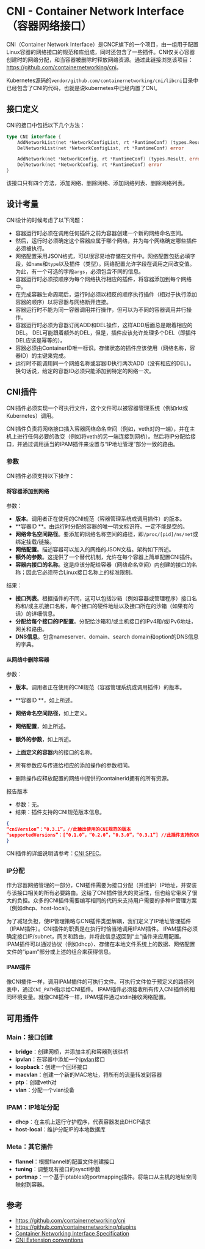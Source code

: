 # CNI - Container Network Interface（容器网络接口）

CNI（Container Network Interface）是CNCF旗下的一个项目，由一组用于配置Linux容器的网络接口的规范和库组成，同时还包含了一些插件。CNI仅关心容器创建时的网络分配，和当容器被删除时释放网络资源。通过此链接浏览该项目：<https://github.com/containernetworking/cni>。

Kubernetes源码的`vendor/github.com/containernetworking/cni/libcni`目录中已经包含了CNI的代码，也就是说kubernetes中已经内置了CNI。

## 接口定义

CNI的接口中包括以下几个方法：

```go
type CNI interface {
	AddNetworkList(net *NetworkConfigList, rt *RuntimeConf) (types.Result, error)
	DelNetworkList(net *NetworkConfigList, rt *RuntimeConf) error

	AddNetwork(net *NetworkConfig, rt *RuntimeConf) (types.Result, error)
	DelNetwork(net *NetworkConfig, rt *RuntimeConf) error
}
```

该接口只有四个方法，添加网络、删除网络、添加网络列表、删除网络列表。

## 设计考量

CNI设计的时候考虑了以下问题：

- 容器运行时必须在调用任何插件之前为容器创建一个新的网络命名空间。
- 然后，运行时必须确定这个容器应属于哪个网络，并为每个网络确定哪些插件必须被执行。
- 网络配置采用JSON格式，可以很容易地存储在文件中。网络配置包括必填字段，如`name`和`type`以及插件（类型）。网络配置允许字段在调用之间改变值。为此，有一个可选的字段`args`，必须包含不同的信息。
- 容器运行时必须按顺序为每个网络执行相应的插件，将容器添加到每个网络中。
- 在完成容器生命周期后，运行时必须以相反的顺序执行插件（相对于执行添加容器的顺序）以将容器与网络断开连接。
- 容器运行时不能为同一容器调用并行操作，但可以为不同的容器调用并行操作。
- 容器运行时必须为容器订阅ADD和DEL操作，这样ADD后面总是跟着相应的DEL。 DEL可能跟着额外的DEL，但是，插件应该允许处理多个DEL（即插件DEL应该是幂等的）。
- 容器必须由ContainerID唯一标识。存储状态的插件应该使用（网络名称，容器ID）的主键来完成。
- 运行时不能调用同一个网络名称或容器ID执行两次ADD（没有相应的DEL）。换句话说，给定的容器ID必须只能添加到特定的网络一次。

## CNI插件

CNI插件必须实现一个可执行文件，这个文件可以被容器管理系统（例如rkt或Kubernetes）调用。

CNI插件负责将网络接口插入容器网络命名空间（例如，veth对的一端），并在主机上进行任何必要的改变（例如将veth的另一端连接到网桥）。然后将IP分配给接口，并通过调用适当的IPAM插件来设置与“IP地址管理”部分一致的路由。

### 参数

CNI插件必须支持以下操作：

#### 将容器添加到网络

参数：

- **版本**。调用者正在使用的CNI规范（容器管理系统或调用插件）的版本。
- **容器ID **。由运行时分配的容器的唯一明文标识符。一定不能是空的。
- **网络命名空间路径**。要添加的网络名称空间的路径，即`/proc/[pid]/ns/net`或绑定挂载/链接。
- **网络配置**。描述容器可以加入的网络的JSON文档。架构如下所述。
- **额外的参数**。这提供了一个替代机制，允许在每个容器上简单配置CNI插件。
- **容器内接口的名称**。这是应该分配给容器（网络命名空间）内创建的接口的名称；因此它必须符合Linux接口名称上的标准限制。

结果：

- **接口列表**。根据插件的不同，这可以包括沙箱（例如容器或管理程序）接口名称和/或主机接口名称，每个接口的硬件地址以及接口所在的沙箱（如果有的话）的详细信息。
- **分配给每个接口的IP配置**。分配给沙箱和/或主机接口的IPv4和/或IPv6地址，网关和路由。
- **DNS信息**。包含nameserver、domain、search domain和option的DNS信息的字典。

#### 从网络中删除容器

参数：

- **版本**。调用者正在使用的CNI规范（容器管理系统或调用插件）的版本。
- **容器ID **，如上所述。
- **网络命名空间路径**，如上定义。
- **网络配置**，如上所述。
- **额外的参数**，如上所述。
- **上面定义的容器**内的接口的名称。


- 所有参数应与传递给相应的添加操作的参数相同。
- 删除操作应释放配置的网络中提供的containerid拥有的所有资源。

报告版本

- 参数：无。
- 结果：插件支持的CNI规范版本信息。

```json
{
“cniVersion”：“0.3.1”，//此输出使用的CNI规范的版本
“supportedVersions”：[“0.1.0”，“0.2.0”，“0.3.0”，“0.3.1”] //此插件支持的CNI规范版本列表
}
```

CNI插件的详细说明请参考：[CNI SPEC](https://github.com/containernetworking/cni/blob/master/SPEC.md)。

### IP分配

作为容器网络管理的一部分，CNI插件需要为接口分配（并维护）IP地址，并安装与该接口相关的所有必要路由。这给了CNI插件很大的灵活性，但也给它带来了很大的负担。众多的CNI插件需要编写相同的代码来支持用户需要的多种IP管理方案（例如dhcp、host-local）。

为了减轻负担，使IP管理策略与CNI插件类型解耦，我们定义了IP地址管理插件（IPAM插件）。CNI插件的职责是在执行时恰当地调用IPAM插件。 IPAM插件必须确定接口IP/subnet，网关和路由，并将此信息返回到“主”插件来应用配置。 IPAM插件可以通过协议（例如dhcp）、存储在本地文件系统上的数据、网络配置文件的“ipam”部分或上述的组合来获得信息。

#### IPAM插件

像CNI插件一样，调用IPAM插件的可执行文件。可执行文件位于预定义的路径列表中，通过`CNI_PATH`指示给CNI插件。 IPAM插件必须接收所有传入CNI插件的相同环境变量。就像CNI插件一样，IPAM插件通过stdin接收网络配置。

## 可用插件

### Main：接口创建

- **bridge**：创建网桥，并添加主机和容器到该往桥
- **ipvlan**：在容器中添加一个[ipvlan](https://www.kernel.org/doc/Documentation/networking/ipvlan.txt)接口
- **loopback**：创建一个回环接口
- **macvlan**：创建一个新的MAC地址，将所有的流量转发到容器
- **ptp**：创建veth对
- **vlan**：分配一个vlan设备

### IPAM：IP地址分配

- **dhcp**：在主机上运行守护程序，代表容器发出DHCP请求
- **host-local**：维护分配IP的本地数据库

### Meta：其它插件

- **flannel**：根据flannel的配置文件创建接口
- **tuning**：调整现有接口的sysctl参数
- **portmap**：一个基于iptables的portmapping插件。将端口从主机的地址空间映射到容器。

## 参考

- https://github.com/containernetworking/cni
- https://github.com/containernetworking/plugins
- [Container Networking Interface Specification](https://github.com/containernetworking/cni/blob/master/SPEC.md#container-networking-interface-specification)
- [CNI Extension conventions](https://github.com/containernetworking/cni/blob/master/CONVENTIONS.md)